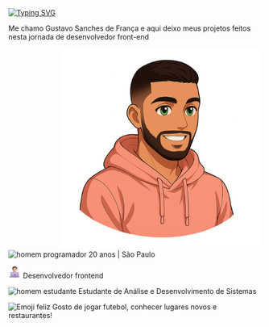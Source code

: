  <a href="https://git.io/typing-svg">
   <img src="https://readme-typing-svg.demolab.com?font=Fira+Code&duration=3000&pause=4000&width=435&lines=Ol%C3%A1!!Bem+vindo+ao+meu+GitHub" alt="Typing SVG" />
 </a> 


Me chamo Gustavo Sanches de França e aqui deixo meus projetos feitos nesta jornada de desenvolvedor front-end

<img align="right" alt="imagem de gustavo animada" height="400px" src="https://github.com/GuSanches1/GuSanches1/blob/main/img_gu_desenho.png">
<p align="left"><img src="https://github.com/Tarikul-Islam-Anik/Animated-Fluent-Emojis/blob/master/Emojis/People/Boy.png" alt="homem programador" width="25" height="25" /> 20 anos | São Paulo</p> 
<p align="left"><img src="https://github.com/Tarikul-Islam-Anik/tarikul-islam-anik/blob/main/assets/images/Man%20Technologist%20Light%20Skin%20Tone.png" alt="homem programador" width="25" height="25" /> Desenvolvedor frontend</p>
<p align="left"><img src="https://github.com/Tarikul-Islam-Anik/Animated-Fluent-Emojis/blob/master/Emojis/People/Man%20Student.png" alt="homem estudante" width="25" height="25" /> Estudante de Análise e Desenvolvimento de Sistemas</p>
<p align="left"><img src="https://github.com/Tarikul-Islam-Anik/Animated-Fluent-Emojis/blob/master/Emojis/Smilies/Beaming%20Face%20with%20Smiling%20Eyes.png" alt="Emoji feliz" width="25" height="25" /> Gosto de jogar futebol, conhecer lugares novos e restaurantes! </p>
<!--
<h3><img src="https://raw.githubusercontent.com/Tarikul-Islam-Anik/Animated-Fluent-Emojis/master/Emojis/Objects/Link.png" alt="Link" width="25" height="25" /> Entre em contato</h3>
<a href="https://www.instagram.com/medeiros_eo/" target="_blank"><img src="https://img.shields.io/badge/Instagram-000000.svg?style=for-the-badge&logo=Instagram&logoColor=FF407D"></a>
<a href="https://www.linkedin.com/in/endioliveira/" target="_blank"><img src="https://img.shields.io/badge/LinkedIn-000000?style=for-the-badge&logo=linkedin&logoColor=FF407D"></a>
<a href="mailto:eomedeiros21@gmail.com"><img src="https://img.shields.io/badge/Gmail-000000?style=for-the-badge&logo=gmail&logoColor=FF407D" target="_blank"></a>
<!--
<h3><img src="https://raw.githubusercontent.com/Tarikul-Islam-Anik/Animated-Fluent-Emojis/master/Emojis/Travel%20and%20places/Rocket.png" alt="Rocket" width="25" height="25" /> Skills</h3>
<img src="https://skillicons.dev/icons?i=html,css,js,react,vite,ts,styledcomponents,tailwind,bootstrap,materialui,php,laravel,nodejs,npm,postman,figma,git,notion,obsidian,phpstorm,vscode,discord,windows"/>
<!--
<picture>
  <source media="(prefers-color-scheme: dark)" srcset="https://raw.githubusercontent.com/endioliveira/endioliveira/output/github-contribution-grid-snake-dark.svg">
  <source media="(prefers-color-scheme: light)" srcset="https://raw.githubusercontent.com/endioliveira/endioliveira/output/github-contribution-grid-snake-dark.svg">
  <img alt="github contribution grid snake animation" src="https://raw.githubusercontent.com/endioliveira/endioliveira/output/github-contribution-grid-snake.svg">
</picture>
<br><br>
<!--
<details>
      <summary><h3><img src="https://raw.githubusercontent.com/Tarikul-Islam-Anik/Animated-Fluent-Emojis/master/Emojis/Objects/Chart%20Increasing.png" alt="Chart Increasing" width="25" height="25" /> Github Stats</h3></summary>
  <img src="https://github-readme-stats.vercel.app/api?username=endioliveira&theme=dracula&hide_border=false&include_all_commits=true&count_private=false">
  <img src="https://github-readme-streak-stats.herokuapp.com/?user=endioliveira&theme=dracula&hide_border=false">
 <!--
<p align="center">
  <img src="https://github-readme-stats.vercel.app/api/top-langs/?username=endioliveira&theme=dracula&hide_border=false&include_all_commits=true&count_private=false&layout=compact" alt="Top Languages" />
</p>
</details>

